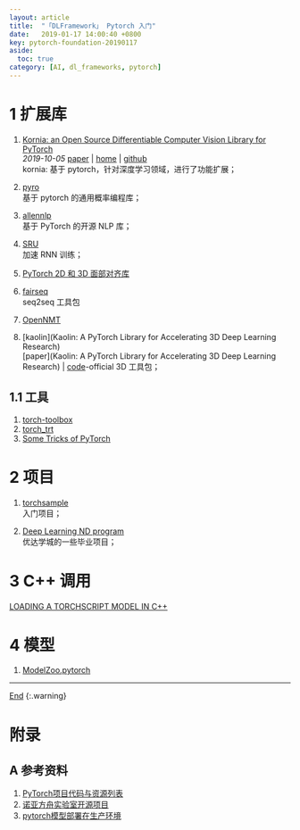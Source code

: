 ```yaml
---
layout: article
title:  "「DLFramework」 Pytorch 入门"
date:   2019-01-17 14:00:40 +0800
key: pytorch-foundation-20190117
aside:
  toc: true
category: [AI, dl_frameworks, pytorch]
---
```

<span id='head'></span>  

<!--more-->   

# 1 扩展库
1. [Kornia: an Open Source Differentiable Computer Vision Library for PyTorch](http://cn.arxiv.org/abs/1910.02190)    
*2019-10-05* [paper](https://arxiv.org/abs/1910.02190) | [home](https://arraiyopensource.github.io/) | [github](https://github.com/arraiyopensource/kornia)        
kornia: 基于 pytorch，针对深度学习领域，进行了功能扩展；    

1. [pyro](http://pyro.ai/)     
基于 pytorch 的通用概率编程库；

1. [allennlp](https://github.com/allenai/allennlp)     
基于 PyTorch 的开源 NLP 库；   

1. [SRU](https://github.com/asappresearch/sru)     
加速 RNN 训练；    

1. [PyTorch 2D 和 3D 面部对齐库](https://github.com/1adrianb/face-alignment)     

1. [fairseq](https://github.com/pytorch/fairseq)       
seq2seq 工具包    

1. [OpenNMT](https://github.com/OpenNMT/OpenNMT-py)    

1. [kaolin](Kaolin: A PyTorch Library for Accelerating 3D Deep Learning Research)     
[paper](Kaolin: A PyTorch Library for Accelerating 3D Deep Learning Research) | [code](https://github.com/NVIDIAGameWorks/kaolin/)-official
3D 工具包；   

## 1.1 工具
1. [torch-toolbox](https://github.com/PistonY/torch-toolbox)    
1. [torch_trt](https://github.com/jinfagang/torch_trt)   
1. [Some Tricks of PyTorch](https://github.com/lartpang/PyTorchTricks)    

# 2 项目
1. [torchsample](https://github.com/ncullen93/torchsample)    
入门项目；    

1. [Deep Learning ND program](https://github.com/francisco-perez-sorrosal/deep-learning-v2-pytorch)    
优达学城的一些毕业项目；    

# 3 C++ 调用
[LOADING A TORCHSCRIPT MODEL IN C++](https://pytorch.org/tutorials/advanced/cpp_export.html)    

# 4 模型
1. [ModelZoo.pytorch](https://github.com/PistonY/ModelZoo.pytorch)    


-------------------  
[End](#head)
{:.warning}  


# 附录
## A 参考资料
1. [PyTorch项目代码与资源列表](https://zhuanlan.zhihu.com/p/28475866)    
1. [诺亚方舟实验室开源项目](https://zhuanlan.zhihu.com/p/82258281)      
1. [pytorch模型部署在生产环境](https://zhuanlan.zhihu.com/p/66483806)    
